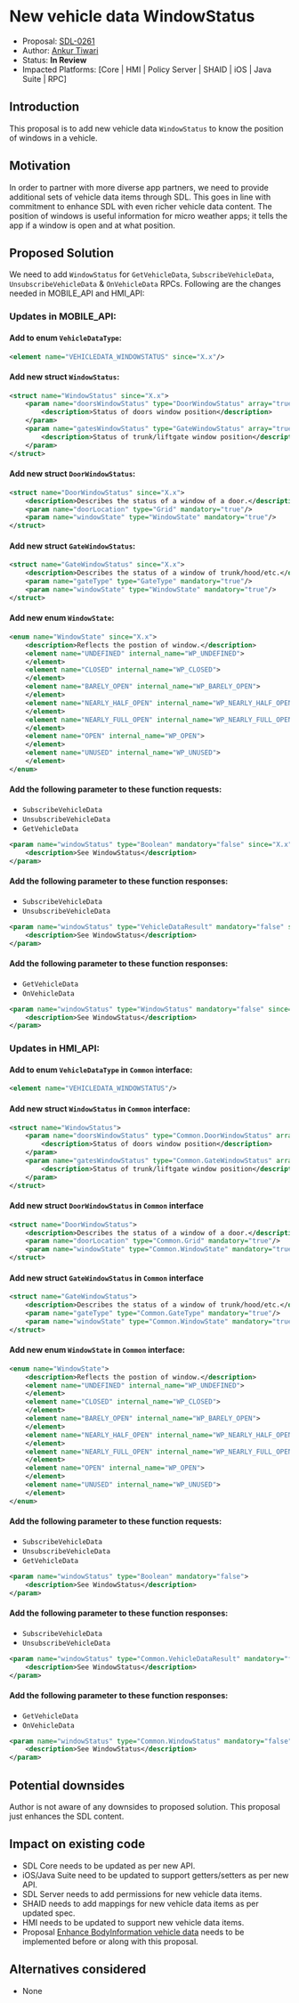 # New vehicle data WindowStatus

* Proposal: [SDL-0261](0261-New-vehicle-data-WindowStatus.md)
* Author: [Ankur Tiwari](https://github.com/atiwari9)
* Status: **In Review**
* Impacted Platforms: [Core | HMI | Policy Server | SHAID | iOS | Java Suite | RPC]

## Introduction

This proposal is to add new vehicle data `WindowStatus` to know the position of windows in a vehicle.

## Motivation

In order to partner with more diverse app partners, we need to provide additional sets of vehicle data items through SDL. This goes in line with commitment to enhance SDL with even richer vehicle data content. The position of windows is useful information for micro weather apps; it tells the app if a window is open and at what position.

## Proposed Solution 

We need to add `WindowStatus` for `GetVehicleData`, `SubscribeVehicleData`, `UnsubscribeVehicleData` & `OnVehicleData` RPCs. Following are the changes needed in MOBILE_API and HMI_API:

### Updates in MOBILE_API:


#### Add to enum `VehicleDataType`: 

```xml
<element name="VEHICLEDATA_WINDOWSTATUS" since="X.x"/>
```

#### Add new struct `WindowStatus`:
```xml	
<struct name="WindowStatus" since="X.x">
	<param name="doorsWindowStatus" type="DoorWindowStatus" array="true" minsize="0" maxsize="100" mandatory="false">
		<description>Status of doors window position</description>
	</param>
	<param name="gatesWindowStatus" type="GateWindowStatus" array="true" minsize="0" maxsize="100" mandatory="false">
		<description>Status of trunk/liftgate window position</description>
	</param>		
</struct>
```

#### Add new struct `DoorWindowStatus`:
```xml	
<struct name="DoorWindowStatus" since="X.x">
	<description>Describes the status of a window of a door.</description>
	<param name="doorLocation" type="Grid" mandatory="true"/>
	<param name="windowState" type="WindowState" mandatory="true"/>	
</struct>
```

#### Add new struct `GateWindowStatus`:
```xml
<struct name="GateWindowStatus" since="X.x">
	<description>Describes the status of a window of trunk/hood/etc.</description>
	<param name="gateType" type="GateType" mandatory="true"/>
	<param name="windowState" type="WindowState" mandatory="true"/>	
</struct>
```

#### Add new enum `WindowState`:

```xml    
<enum name="WindowState" since="X.x">
	<description>Reflects the postion of window.</description>
	<element name="UNDEFINED" internal_name="WP_UNDEFINED">
	</element>
	<element name="CLOSED" internal_name="WP_CLOSED">
	</element>
	<element name="BARELY_OPEN" internal_name="WP_BARELY_OPEN">
	</element>
	<element name="NEARLY_HALF_OPEN" internal_name="WP_NEARLY_HALF_OPEN">
	</element>
	<element name="NEARLY_FULL_OPEN" internal_name="WP_NEARLY_FULL_OPEN">
	</element>
	<element name="OPEN" internal_name="WP_OPEN">
	</element>
	<element name="UNUSED" internal_name="WP_UNUSED">
	</element>
</enum>
```

#### Add the following parameter to these function requests:
* `SubscribeVehicleData`
* `UnsubscribeVehicleData`
* `GetVehicleData`

```xml
<param name="windowStatus" type="Boolean" mandatory="false" since="X.x">
	<description>See WindowStatus</description>
</param>
```

#### Add the following parameter to these function responses:
* `SubscribeVehicleData`
* `UnsubscribeVehicleData`

```xml
<param name="windowStatus" type="VehicleDataResult" mandatory="false" since="X.x">
	<description>See WindowStatus</description>
</param>
```

#### Add the following parameter to these function responses:
* `GetVehicleData`
* `OnVehicleData`

```xml
<param name="windowStatus" type="WindowStatus" mandatory="false" since="X.x">
	<description>See WindowStatus</description>
</param>
```

### Updates in HMI_API:


#### Add to enum `VehicleDataType` in `Common` interface: 

```xml
<element name="VEHICLEDATA_WINDOWSTATUS"/>
```

#### Add new struct `WindowStatus` in `Common` interface:
```xml	
<struct name="WindowStatus">
	<param name="doorsWindowStatus" type="Common.DoorWindowStatus" array="true" minsize="0" maxsize="100" mandatory="false">
		<description>Status of doors window position</description>
	</param>
	<param name="gatesWindowStatus" type="Common.GateWindowStatus" array="true" minsize="0" maxsize="100" mandatory="false">
		<description>Status of trunk/liftgate window position</description>
	</param>		
</struct>
```

#### Add new struct `DoorWindowStatus` in `Common` interface
```xml	
<struct name="DoorWindowStatus">
	<description>Describes the status of a window of a door.</description>
	<param name="doorLocation" type="Common.Grid" mandatory="true"/>
	<param name="windowState" type="Common.WindowState" mandatory="true"/>	
</struct>
```

#### Add new struct `GateWindowStatus` in `Common` interface
```xml
<struct name="GateWindowStatus">
	<description>Describes the status of a window of trunk/hood/etc.</description>
	<param name="gateType" type="Common.GateType" mandatory="true"/>
	<param name="windowState" type="Common.WindowState" mandatory="true"/>	
</struct>
```

#### Add new enum `WindowState` in `Common` interface:

```xml    
<enum name="WindowState">
	<description>Reflects the postion of window.</description>
	<element name="UNDEFINED" internal_name="WP_UNDEFINED">
	</element>
	<element name="CLOSED" internal_name="WP_CLOSED">
	</element>
	<element name="BARELY_OPEN" internal_name="WP_BARELY_OPEN">
	</element>
	<element name="NEARLY_HALF_OPEN" internal_name="WP_NEARLY_HALF_OPEN">
	</element>
	<element name="NEARLY_FULL_OPEN" internal_name="WP_NEARLY_FULL_OPEN">
	</element>
	<element name="OPEN" internal_name="WP_OPEN">
	</element>
	<element name="UNUSED" internal_name="WP_UNUSED">
	</element>
</enum>
```

#### Add the following parameter to these function requests:
* `SubscribeVehicleData`
* `UnsubscribeVehicleData`
* `GetVehicleData`

```xml
<param name="windowStatus" type="Boolean" mandatory="false">
	<description>See WindowStatus</description>
</param>
```

#### Add the following parameter to these function responses:
* `SubscribeVehicleData`
* `UnsubscribeVehicleData`

```xml
<param name="windowStatus" type="Common.VehicleDataResult" mandatory="false">
	<description>See WindowStatus</description>
</param>
```

#### Add the following parameter to these function responses:
* `GetVehicleData`
* `OnVehicleData`

```xml
<param name="windowStatus" type="Common.WindowStatus" mandatory="false">
	<description>See WindowStatus</description>
</param>
```

## Potential downsides

Author is not aware of any downsides to proposed solution. This proposal just enhances the SDL content.

## Impact on existing code

* SDL Core needs to be updated as per new API.
* iOS/Java Suite need to be updated to support getters/setters as per new API.
* SDL Server needs to add permissions for new vehicle data items.
* SHAID needs to add mappings for new vehicle data items as per updated spec.
* HMI needs to be updated to support new vehicle data items.
* Proposal [Enhance BodyInformation vehicle data](https://github.com/smartdevicelink/sdl_evolution/blob/master/proposals/0255-Enhance-BodyInformation-vehicle-data.md) needs to be implemented before or along with this proposal.

## Alternatives considered

* None
